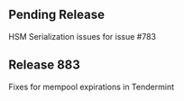 Pending Release
----------

HSM Serialization issues for issue #783


Release 883
----------
Fixes for mempool expirations in Tendermint 